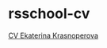 # rsschool-cv
[CV Ekaterina Krasnoperova](https://github.com/Barankina/rsschool-cv/blob/gh-pages/cv.md)
